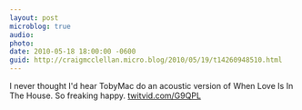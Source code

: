 ```yaml
---
layout: post
microblog: true
audio: 
photo: 
date: 2010-05-18 18:00:00 -0600
guid: http://craigmcclellan.micro.blog/2010/05/19/t14260948510.html
---
```

I never thought I'd hear TobyMac do an acoustic version of When Love Is In The House. So freaking happy.  [twitvid.com/G9QPL](http://twitvid.com/G9QPL)

